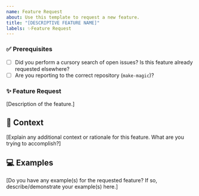 ```yaml
---
name: Feature Request
about: Use this template to request a new feature.
title: "[DESCRIPTIVE FEATURE NAME]"
labels: ✨Feature Request
---
```


### ✅ Prerequisites

- [ ] Did you perform a cursory search of open issues? Is this feature already requested elsewhere?
- [ ] Are you reporting to the correct repository (`make-magic`)?

### ✨ Feature Request

[Description of the feature.]

## 🧩 Context

[Explain any additional context or rationale for this feature. What are you trying to accomplish?]

## 💻 Examples

[Do you have any example(s) for the requested feature? If so, describe/demonstrate your example(s) here.]

